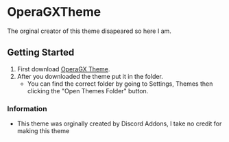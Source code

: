# OperaGXTheme
 The orginal creator of this theme disapeared so here I am.
## Getting Started
 1. First download [OperaGX Theme](https://raw.githubusercontent.com/L-Ratio/OperaGXTheme/main/OperaRevival.theme.css).
 2. After you downloaded the theme put it in the folder. 
    - You can find the correct folder by going to Settings, Themes then clicking the "Open Themes Folder" button.
### Information
- This theme was orginally created by Discord Addons, I take no credit for making this theme
